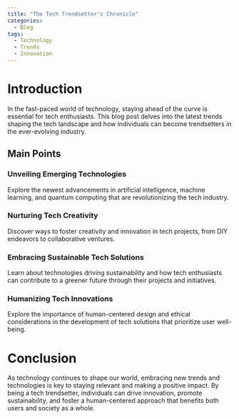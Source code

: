 ```yaml
---
title: "The Tech Trendsetter's Chronicle"
categories:
  - Blog
tags:
  - Technology
  - Trends
  - Innovation
---
```


# Introduction
In the fast-paced world of technology, staying ahead of the curve is essential for tech enthusiasts. This blog post delves into the latest trends shaping the tech landscape and how individuals can become trendsetters in the ever-evolving industry.

## Main Points
### Unveiling Emerging Technologies
Explore the newest advancements in artificial intelligence, machine learning, and quantum computing that are revolutionizing the tech industry.

### Nurturing Tech Creativity
Discover ways to foster creativity and innovation in tech projects, from DIY endeavors to collaborative ventures.

### Embracing Sustainable Tech Solutions
Learn about technologies driving sustainability and how tech enthusiasts can contribute to a greener future through their projects and initiatives.

### Humanizing Tech Innovations
Explore the importance of human-centered design and ethical considerations in the development of tech solutions that prioritize user well-being.

# Conclusion
As technology continues to shape our world, embracing new trends and technologies is key to staying relevant and making a positive impact. By being a tech trendsetter, individuals can drive innovation, promote sustainability, and foster a human-centered approach that benefits both users and society as a whole.